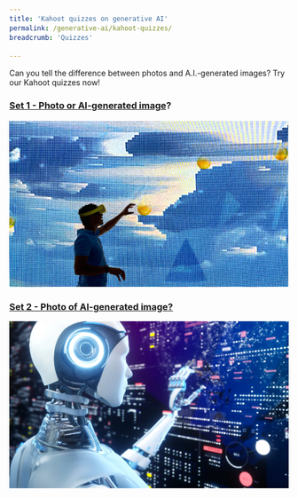```yaml
---
title: 'Kahoot quizzes on generative AI'
permalink: /generative-ai/kahoot-quizzes/
breadcrumb: 'Quizzes'

---
```


Can you tell the difference between photos and A.I.-generated images? Try our Kahoot quizzes now!



### [Set 1 - Photo or AI-generated image](https://kahoot.it/challenge/001881407)?

![](../images/gen-ai-kahoot-set1.PNG)



### [Set 2 - Photo of AI-generated image?](https://kahoot.it/challenge/0090188)

![](../images/gen-ai-kahoot-set2.PNG)

